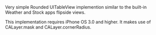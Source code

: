 
Very simple Rounded UITableView implemention similar to the built-in
Weather and Stock apps flipside views.

This implementation requires iPhone OS 3.0 and higher.  It makes use 
of CALayer.mask and CALayer.cornerRadius.
